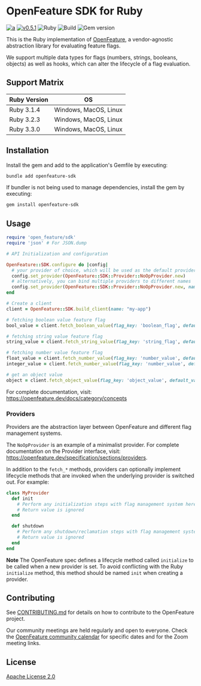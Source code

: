 # OpenFeature SDK for Ruby

[![a](https://img.shields.io/badge/slack-%40cncf%2Fopenfeature-brightgreen?style=flat&logo=slack)](https://cloud-native.slack.com/archives/C0344AANLA1)
[![v0.5.1](https://img.shields.io/static/v1?label=Specification&message=v0.5.1&color=yellow)](https://github.com/open-feature/spec/tree/v0.5.1)
![Ruby](https://img.shields.io/badge/ruby-%23CC342D.svg?style=for-the-badge&logo=ruby&logoColor=white)
![Build](https://github.com/open-feature/openfeature-ruby/actions/workflows/main.yml/badge.svg?branch=main)
![Gem version](https://img.shields.io/gem/v/openfeature-sdk)

This is the Ruby implementation of [OpenFeature](https://openfeature.dev), a vendor-agnostic abstraction library for evaluating feature flags.

We support multiple data types for flags (numbers, strings, booleans, objects) as well as hooks, which can alter the lifecycle of a flag evaluation.

## Support Matrix

| Ruby Version | OS                          |
| -----------  | -----------                 |
| Ruby 3.1.4   | Windows, MacOS, Linux       |
| Ruby 3.2.3   | Windows, MacOS, Linux       |
| Ruby 3.3.0   | Windows, MacOS, Linux       |


## Installation

Install the gem and add to the application's Gemfile by executing:

```sh
bundle add openfeature-sdk
```

If bundler is not being used to manage dependencies, install the gem by executing:

```sh
gem install openfeature-sdk
```

## Usage

```ruby
require 'open_feature/sdk'
require 'json' # For JSON.dump

# API Initialization and configuration

OpenFeature::SDK.configure do |config|
  # your provider of choice, which will be used as the default provider
  config.set_provider(OpenFeature::SDK::Provider::NoOpProvider.new)
  # alternatively, you can bind multiple providers to different names
  config.set_provider(OpenFeature::SDK::Provider::NoOpProvider.new, name: "legacy_flags")
end

# Create a client
client = OpenFeature::SDK.build_client(name: "my-app")

# fetching boolean value feature flag
bool_value = client.fetch_boolean_value(flag_key: 'boolean_flag', default_value: false)

# fetching string value feature flag
string_value = client.fetch_string_value(flag_key: 'string_flag', default_value: false)

# fetching number value feature flag
float_value = client.fetch_number_value(flag_key: 'number_value', default_value: 1.0)
integer_value = client.fetch_number_value(flag_key: 'number_value', default_value: 1)

# get an object value
object = client.fetch_object_value(flag_key: 'object_value', default_value: JSON.dump({ name: 'object'}))
```

For complete documentation, visit: https://openfeature.dev/docs/category/concepts

### Providers

Providers are the abstraction layer between OpenFeature and different flag management systems.

The `NoOpProvider` is an example of a minimalist provider. For complete documentation on the Provider interface, visit: https://openfeature.dev/specification/sections/providers.

In addition to the `fetch_*` methods, providers can optionally implement lifecycle methods that are invoked when the underlying provider is switched out. For example:

```ruby
class MyProvider
  def init
    # Perform any initialization steps with flag management system here
    # Return value is ignored
  end

  def shutdown
    # Perform any shutdown/reclamation steps with flag management system here
    # Return value is ignored
  end
end
```

**Note** The OpenFeature spec defines a lifecycle method called `initialize` to be called when a new provider is set. To avoid conflicting with the Ruby `initialize` method, this method should be named `init` when creating a provider.

## Contributing

See [CONTRIBUTING.md](CONTRIBUTING.md) for details on how to contribute to the OpenFeature project.

Our community meetings are held regularly and open to everyone. Check the [OpenFeature community calendar](https://calendar.google.com/calendar/u/0?cid=MHVhN2kxaGl2NWRoMThiMjd0b2FoNjM2NDRAZ3JvdXAuY2FsZW5kYXIuZ29vZ2xlLmNvbQ) for specific dates and for the Zoom meeting links.


## License

[Apache License 2.0](LICENSE)

